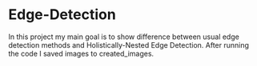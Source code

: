 # Edge-Detection

In this project my main goal is to show difference between usual edge detection methods and Holistically-Nested Edge Detection. After running the code I saved images to created_images.
